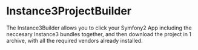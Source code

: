 Instance3ProjectBuilder
=======================

The Instance3Builder allows you to click your Symfony2 App including the neccesary Instance3 bundles together, and then download the project in 1 archive, with all the required vendors already installed.